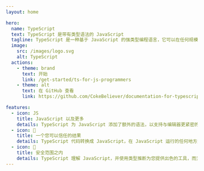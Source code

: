 ```yaml
---
layout: home

hero:
  name: TypeScript
  text: TypeScript 是带有类型语法的 JavaScript
  tagline: TypeScript 是一种基于 JavaScript 的强类型编程语言，它可以在任何规模下为您提供更好的工具。
  image:
    src: /images/logo.svg
    alt: TypeScript
  actions:
    - theme: brand
      text: 开始
      link: /get-started/ts-for-js-programmers
    - theme: alt
      text: 在 GitHub 查看
      link: https://github.com/CokeBeliever/documentation-for-typescript

features:
  - icon: JS
    title: JavaScript 以及更多
    details: TypeScript 为 JavaScript 添加了额外的语法，以支持与编辑器更紧密的集成。在编辑器中尽早捕获错误。
  - icon: 🌈
    title: 一个您可以信任的结果
    details: TypeScript 代码转换成 JavaScript，在 JavaScript 运行的任何地方运行：在浏览器中、在您的 Node.js 或 Deno 应用程序中。
  - icon: 🔐
    title: 安全范围之内
    details: TypeScript 理解 JavaScript，并使用类型推断为您提供出色的工具，而无需额外的代码。
---
```

